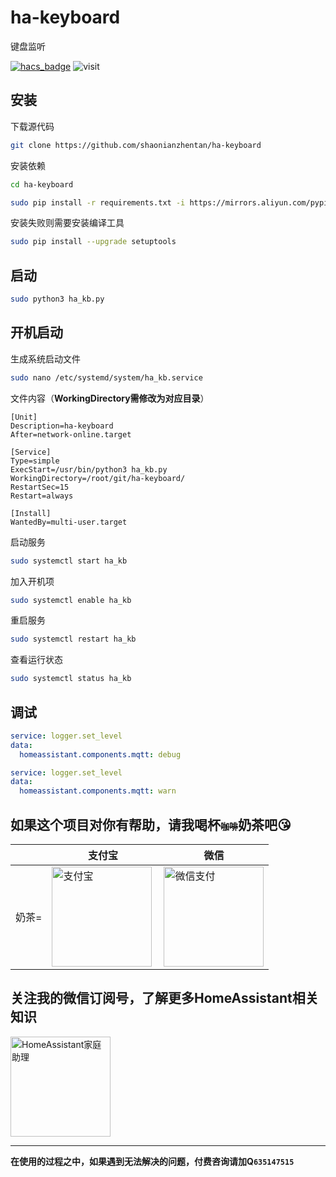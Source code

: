 # ha-keyboard
键盘监听


[![hacs_badge](https://img.shields.io/badge/Home-Assistant-%23049cdb)](https://www.home-assistant.io/)
![visit](https://visitor-badge.laobi.icu/badge?page_id=shaonianzhentan.ha-keyboard&left_text=visit)

## 安装

下载源代码
```bash
git clone https://github.com/shaonianzhentan/ha-keyboard
```
安装依赖
```bash
cd ha-keyboard

sudo pip install -r requirements.txt -i https://mirrors.aliyun.com/pypi/simple/
```
安装失败则需要安装编译工具
```bash
sudo pip install --upgrade setuptools
```
## 启动
```bash
sudo python3 ha_kb.py
```


## 开机启动

生成系统启动文件
```bash
sudo nano /etc/systemd/system/ha_kb.service
```
文件内容（**WorkingDirectory需修改为对应目录**）
```
[Unit]
Description=ha-keyboard
After=network-online.target

[Service]
Type=simple
ExecStart=/usr/bin/python3 ha_kb.py
WorkingDirectory=/root/git/ha-keyboard/
RestartSec=15
Restart=always

[Install]
WantedBy=multi-user.target
```
启动服务
```bash
sudo systemctl start ha_kb
```
加入开机项
```bash
sudo systemctl enable ha_kb
```
重启服务
```bash
sudo systemctl restart ha_kb
```
查看运行状态
```bash
sudo systemctl status ha_kb
```

## 调试

```yaml
service: logger.set_level
data:
  homeassistant.components.mqtt: debug
```

```yaml
service: logger.set_level
data:
  homeassistant.components.mqtt: warn
```


## 如果这个项目对你有帮助，请我喝杯<del style="font-size: 14px;">咖啡</del>奶茶吧😘
|  |支付宝|微信|
|---|---|---|
奶茶= | <img src="https://cdn.jsdelivr.net/gh/shaonianzhentan/ha-docs@master/docs/img/alipay.png" align="left" height="160" width="160" alt="支付宝" title="支付宝">  |  <img src="https://cdn.jsdelivr.net/gh/shaonianzhentan/ha-docs@master/docs/img/wechat.png" height="160" width="160" alt="微信支付" title="微信">

## 关注我的微信订阅号，了解更多HomeAssistant相关知识
<img src="https://cdn.jsdelivr.net/gh/shaonianzhentan/ha-docs@master/docs/img/wechat-channel.png" height="160" alt="HomeAssistant家庭助理" title="HomeAssistant家庭助理">

---
**在使用的过程之中，如果遇到无法解决的问题，付费咨询请加Q`635147515`**